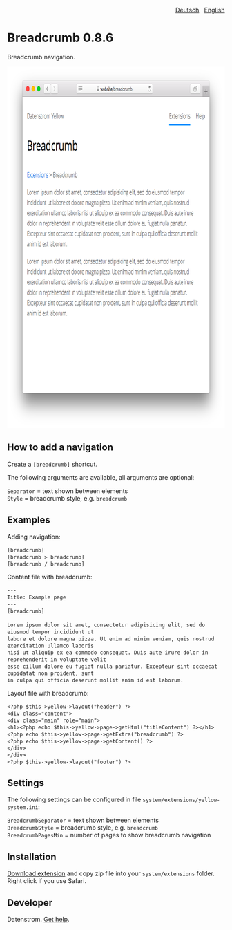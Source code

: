 <p align="right"><a href="README-de.md">Deutsch</a> &nbsp; <a href="README.md">English</a></p>

Breadcrumb 0.8.6
================
Breadcrumb navigation.

<p align="center"><img src="breadcrumb-screenshot.png?raw=true" width="795" height="836" alt="Screenshot"></p>

## How to add a navigation

Create a `[breadcrumb]` shortcut. 

The following arguments are available, all arguments are optional:
 
`Separator` = text shown between elements  
`Style` = breadcrumb style, e.g. `breadcrumb`  

## Examples

Adding navigation:

    [breadcrumb]
    [breadcrumb > breadcrumb]
    [breadcrumb / breadcrumb]

Content file with breadcrumb:

    ---
    Title: Example page
    ---
    [breadcrumb]
        
    Lorem ipsum dolor sit amet, consectetur adipisicing elit, sed do eiusmod tempor incididunt ut 
    labore et dolore magna pizza. Ut enim ad minim veniam, quis nostrud exercitation ullamco laboris 
    nisi ut aliquip ex ea commodo consequat. Duis aute irure dolor in reprehenderit in voluptate velit 
    esse cillum dolore eu fugiat nulla pariatur. Excepteur sint occaecat cupidatat non proident, sunt 
    in culpa qui officia deserunt mollit anim id est laborum.

Layout file with breadcrumb:

    <?php $this->yellow->layout("header") ?>
    <div class="content">
    <div class="main" role="main">
    <h1><?php echo $this->yellow->page->getHtml("titleContent") ?></h1>
    <?php echo $this->yellow->page->getExtra("breadcrumb") ?>
    <?php echo $this->yellow->page->getContent() ?>
    </div>
    </div>
    <?php $this->yellow->layout("footer") ?>

## Settings

The following settings can be configured in file `system/extensions/yellow-system.ini`:

`BreadcrumbSeparator` = text shown between elements  
`BreadcrumbStyle` = breadcrumb style, e.g. `breadcrumb`  
`BreadcrumbPagesMin` = number of pages to show breadcrumb navigation  

## Installation

[Download extension](https://github.com/datenstrom/yellow-extensions/raw/master/zip/breadcrumb.zip) and copy zip file into your `system/extensions` folder. Right click if you use Safari.

## Developer

Datenstrom. [Get help](https://datenstrom.se/yellow/help/).
